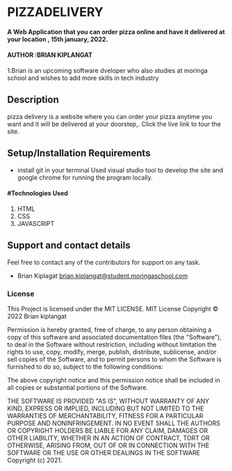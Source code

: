# PIZZADELIVERY
#### A Web Application that you can order pizza online and have it delivered at your location , 15th january, 2022.
#### AUTHOR :BRIAN KIPLANGAT
1.Brian is an upcoming software dveloper who also studies at moringa school and wishes to add more skills in tech industry
## Description
pizza delivery  is a website where you can order your pizza anytime you want and it will be delivered at your doorstep,. Click the live link to tour the site.
## Setup/Installation Requirements
* install git in your terminal Used visual studio tool to develop the site and google chrome for running the program locally.


#### #Technologies Used
1. HTML
2. CSS
3. JAVASCRIPT


## Support and contact details
Feel free to contact any of the contributors for support on any task.
- Brian Kiplagat <brian.kiplangat@student.moringaschool.com>
### License
This Project is licensed under the MIT LICENSE.
MIT License Copyright © 2022 Brian kiplangat

Permission is hereby granted, free of charge, to any person obtaining a copy of this software and associated documentation files (the "Software"), to deal in the Software without restriction, including without limitation the rights to use, copy, modify, merge, publish, distribute, sublicense, and/or sell copies of the Software, and to permit persons to whom the Software is furnished to do so, subject to the following conditions:

The above copyright notice and this permission notice shall be included in all copies or substantial portions of the Software.

THE SOFTWARE IS PROVIDED "AS IS", WITHOUT WARRANTY OF ANY KIND, EXPRESS OR IMPLIED, INCLUDING BUT NOT LIMITED TO THE WARRANTIES OF MERCHANTABILITY, FITNESS FOR A PARTICULAR PURPOSE AND NONINFRINGEMENT. IN NO EVENT SHALL THE AUTHORS OR COPYRIGHT HOLDERS BE LIABLE FOR ANY CLAIM, DAMAGES OR OTHER LIABILITY, WHETHER IN AN ACTION OF CONTRACT, TORT OR OTHERWISE, ARISING FROM, OUT OF OR IN CONNECTION WITH THE SOFTWARE OR THE USE OR OTHER DEALINGS IN THE SOFTWARE
Copyright (c) 2021.
